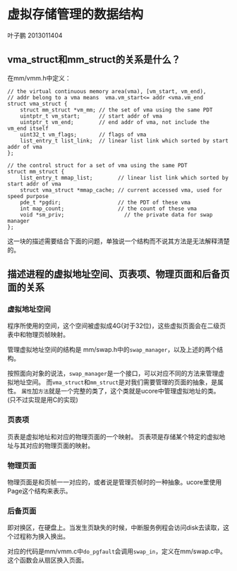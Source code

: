 # 虚拟存储管理的数据结构

叶子鹏 2013011404

## vma_struct和mm_struct的关系是什么？

在mm/vmm.h中定义：

```
// the virtual continuous memory area(vma), [vm_start, vm_end), 
// addr belong to a vma means  vma.vm_start<= addr <vma.vm_end 
struct vma_struct {
    struct mm_struct *vm_mm; // the set of vma using the same PDT 
    uintptr_t vm_start;      // start addr of vma      
    uintptr_t vm_end;        // end addr of vma, not include the vm_end itself
    uint32_t vm_flags;       // flags of vma
    list_entry_t list_link;  // linear list link which sorted by start addr of vma
};
```

```
// the control struct for a set of vma using the same PDT
struct mm_struct {
    list_entry_t mmap_list;        // linear list link which sorted by start addr of vma
    struct vma_struct *mmap_cache; // current accessed vma, used for speed purpose
    pde_t *pgdir;                  // the PDT of these vma
    int map_count;                 // the count of these vma
    void *sm_priv;                   // the private data for swap manager
};
```

这一块的描述需要结合下面的问题，单独说一个结构而不说其方法是无法解释清楚的。





## 描述进程的虚拟地址空间、页表项、物理页面和后备页面的关系

### 虚拟地址空间

程序所使用的空间，这个空间被虚拟成4G(对于32位)，这些虚拟页面会在二级页表中和物理页帧映射。

管理虚拟地址空间的结构是 mm/swap.h中的`swap_manager`，以及上述的两个结构。

按照面向对象的说法，`swap_manager`是一个接口，可以对应不同的方法来管理虚拟地址空间。
而`vma_struct`和`mm_struct`是对我们需要管理的页面的抽象，是属性。
`属性`加`方法`就是一个完整的类了，这个类就是ucore中管理虚拟地址的类。
(只不过实现是用C的实现)

### 页表项

页表是虚拟地址和对应的物理页面的一个映射。
页表项是存储某个特定的虚拟地址与其对应的物理页面的映射。

### 物理页面

物理页面是和页帧一一对应的，或者说是管理页帧时的一种抽象。ucore里使用Page这个结构来表示。

### 后备页面

即对换区，在硬盘上。当发生页缺失的时候，中断服务例程会访问disk去读取，这个过程称为换入换出。

对应的代码是mm/vmm.c中`do_pgfault`会调用`swap_in`，定义在mm/swap.c中。这个函数会从扇区换入页面。


